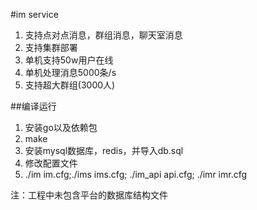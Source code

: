 
#im service
1. 支持点对点消息，群组消息，聊天室消息
2. 支持集群部署
3. 单机支持50w用户在线
4. 单机处理消息5000条/s
5. 支持超大群组(3000人)


##编译运行

1. 安装go以及依赖包
2. make
3. 安装mysql数据库，redis，并导入db.sql
4. 修改配置文件
5. ./im im.cfg;./ims ims.cfg; ./im_api api.cfg; ./imr imr.cfg

注：工程中未包含平台的数据库结构文件
